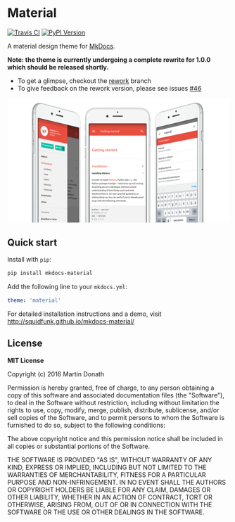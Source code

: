 # Material

[![Travis CI][travis-image]][travis-link]
[![PyPI Version][pypi-v-image]][pypi-v-link]

A material design theme for [MkDocs](http://www.mkdocs.org).

**Note: the theme is currently undergoing a complete rewrite for 1.0.0 which should be
released shortly.**

* To get a glimpse, checkout the 
[rework](https://github.com/squidfunk/mkdocs-material/tree/rework) branch
* To give feedback on the rework version, please see issues [#46](https://github.com/squidfunk/mkdocs-material/issues/46)

[![iOS](docs/images/screen.png)](http://squidfunk.github.io/mkdocs-material/)

## Quick start

Install with `pip`:

``` sh
pip install mkdocs-material
```

Add the following line to your `mkdocs.yml`:

``` yaml
theme: 'material'
```

For detailed installation instructions and a demo, visit
http://squidfunk.github.io/mkdocs-material/

## License

**MIT License**

Copyright (c) 2016 Martin Donath

Permission is hereby granted, free of charge, to any person obtaining a copy
of this software and associated documentation files (the "Software"), to
deal in the Software without restriction, including without limitation the
rights to use, copy, modify, merge, publish, distribute, sublicense, and/or
sell copies of the Software, and to permit persons to whom the Software is
furnished to do so, subject to the following conditions:

The above copyright notice and this permission notice shall be included in
all copies or substantial portions of the Software.

THE SOFTWARE IS PROVIDED "AS IS", WITHOUT WARRANTY OF ANY KIND, EXPRESS OR
IMPLIED, INCLUDING BUT NOT LIMITED TO THE WARRANTIES OF MERCHANTABILITY,
FITNESS FOR A PARTICULAR PURPOSE AND NON-INFRINGEMENT. IN NO EVENT SHALL THE
AUTHORS OR COPYRIGHT HOLDERS BE LIABLE FOR ANY CLAIM, DAMAGES OR OTHER
LIABILITY, WHETHER IN AN ACTION OF CONTRACT, TORT OR OTHERWISE, ARISING
FROM, OUT OF OR IN CONNECTION WITH THE SOFTWARE OR THE USE OR OTHER DEALINGS
IN THE SOFTWARE.

[travis-image]: https://travis-ci.org/squidfunk/mkdocs-material.svg?branch=master
[travis-link]: https://travis-ci.org/squidfunk/mkdocs-material
[pypi-v-image]: https://img.shields.io/pypi/v/mkdocs-material.png
[pypi-v-link]: https://pypi.python.org/pypi/mkdocs-material

